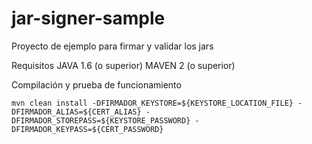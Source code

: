 jar-signer-sample
=================

Proyecto de ejemplo para firmar y validar los jars

Requisitos
	JAVA 1.6 (o superior)
	MAVEN 2 (o superior)

Compilación y prueba de funcionamiento

	mvn clean install -DFIRMADOR_KEYSTORE=${KEYSTORE_LOCATION_FILE} -DFIRMADOR_ALIAS=${CERT_ALIAS} -DFIRMADOR_STOREPASS=${KEYSTORE_PASSWORD} -DFIRMADOR_KEYPASS=${CERT_PASSWORD}
